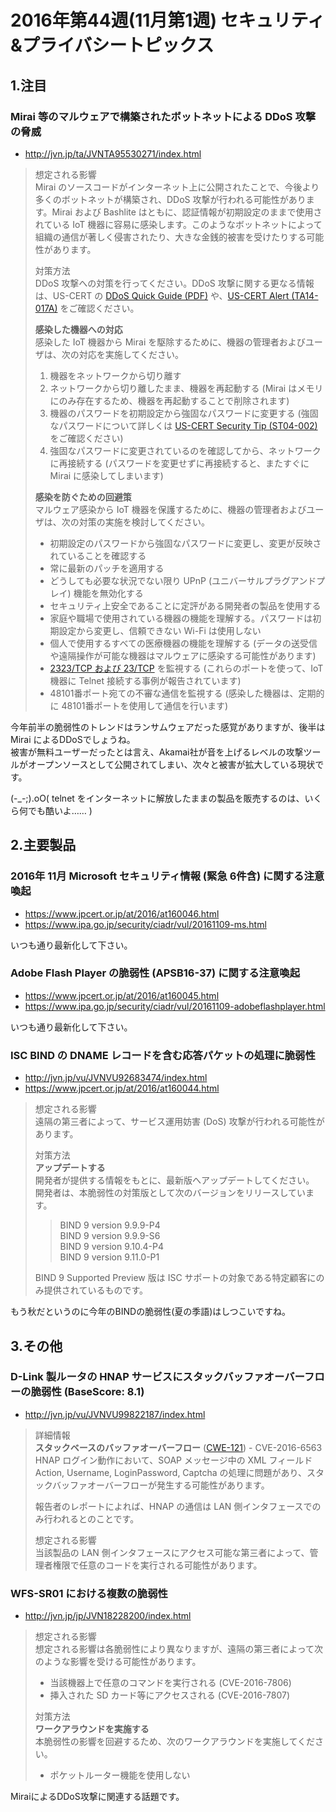 2016年第44週(11月第1週) セキュリティ&プライバシートピックス
===

1.注目
---

### Mirai 等のマルウェアで構築されたボットネットによる DDoS 攻撃の脅威

+ <http://jvn.jp/ta/JVNTA95530271/index.html>
  
> 想定される影響  
> Mirai のソースコードがインターネット上に公開されたことで、今後より多くのボットネットが構築され、DDoS 攻撃が行われる可能性があります。Mirai および Bashlite はともに、認証情報が初期設定のままで使用されている IoT 機器に容易に感染します。このようなボットネットによって組織の通信が著しく侵害されたり、大きな金銭的被害を受けたりする可能性があります。  
>   
> 対策方法  
> DDoS 攻撃への対策を行ってください。DDoS 攻撃に関する更なる情報は、US-CERT の [DDoS Quick Guide (PDF)](https://www.us-cert.gov/sites/default/files/publications/DDoS%20Quick%20Guide.pdf) や、[US-CERT Alert (TA14-017A)](https://www.us-cert.gov/ncas/alerts/TA14-017A) をご確認ください。  
>   
> **感染した機器への対応**  
> 感染した IoT 機器から Mirai を駆除するために、機器の管理者およびユーザは、次の対応を実施してください。  
>   
> 1. 機器をネットワークから切り離す  
> 1. ネットワークから切り離したまま、機器を再起動する (Mirai はメモリにのみ存在するため、機器を再起動することで削除されます)  
> 1. 機器のパスワードを初期設定から強固なパスワードに変更する (強固なパスワードについて詳しくは [US-CERT Security Tip (ST04-002)](https://www.us-cert.gov/ncas/tips/ST04-002) をご確認ください)  
> 1. 強固なパスワードに変更されているのを確認してから、ネットワークに再接続する (パスワードを変更せずに再接続すると、またすぐに Mirai に感染してしまいます)  
> 
> **感染を防ぐための回避策**  
> マルウェア感染から IoT 機器を保護するために、機器の管理者およびユーザは、次の対策の実施を検討してください。  
>   
> + 初期設定のパスワードから強固なパスワードに変更し、変更が反映されていることを確認する  
> + 常に最新のパッチを適用する  
> + どうしても必要な状況でない限り UPnP (ユニバーサルプラグアンドプレイ) 機能を無効化する  
> + セキュリティ上安全であることに定評がある開発者の製品を使用する  
> + 家庭や職場で使用されている機器の機能を理解する。パスワードは初期設定から変更し、信頼できない Wi-Fi は使用しない  
> + 個人で使用するすべての医療機器の機能を理解する (データの送受信や遠隔操作が可能な機器はマルウェアに感染する可能性があります)  
> + [2323/TCP および 23/TCP](https://isc.sans.edu/forums/diary/What+is+happening+on+2323TCP/21563/) を監視する (これらのポートを使って、IoT 機器に Telnet 接続する事例が報告されています)  
> + 48101番ポート宛ての不審な通信を監視する (感染した機器は、定期的に 48101番ポートを使用して通信を行います)  

今年前半の脆弱性のトレンドはランサムウェアだった感覚がありますが、後半は Mirai によるDDoSでしょうね。  
被害が無料ユーザーだったとは言え、Akamai社が音を上げるレベルの攻撃ツールがオープンソースとして公開されてしまい、次々と被害が拡大している現状です。  

(-_-;).oO( telnet をインターネットに解放したままの製品を販売するのは、いくら何でも酷いよ…… )

2.主要製品
---

### 2016年 11月 Microsoft セキュリティ情報 (緊急 6件含) に関する注意喚起

+ <https://www.jpcert.or.jp/at/2016/at160046.html>
+ <https://www.ipa.go.jp/security/ciadr/vul/20161109-ms.html>

いつも通り最新化して下さい。

### Adobe Flash Player の脆弱性 (APSB16-37) に関する注意喚起

+ <https://www.jpcert.or.jp/at/2016/at160045.html>
+ <https://www.ipa.go.jp/security/ciadr/vul/20161109-adobeflashplayer.html>

いつも通り最新化して下さい。

### ISC BIND の DNAME レコードを含む応答パケットの処理に脆弱性

+ <http://jvn.jp/vu/JVNVU92683474/index.html>
+ <https://www.jpcert.or.jp/at/2016/at160044.html>
  
> 想定される影響  
> 遠隔の第三者によって、サービス運用妨害 (DoS) 攻撃が行われる可能性があります。  
>   
> 対策方法  
> **アップデートする**  
> 開発者が提供する情報をもとに、最新版へアップデートしてください。  
> 開発者は、本脆弱性の対策版として次のバージョンをリリースしています。  
>   
> > BIND 9 version 9.9.9-P4  
> > BIND 9 version 9.9.9-S6  
> > BIND 9 version 9.10.4-P4  
> > BIND 9 version 9.11.0-P1  
>   
> BIND 9 Supported Preview 版は ISC サポートの対象である特定顧客にのみ提供されているものです。  

もう秋だというのに今年のBINDの脆弱性(夏の季語)はしつこいですね。

3.その他
---

### D-Link 製ルータの HNAP サービスにスタックバッファオーバーフローの脆弱性 (BaseScore: 8.1)

+ <http://jvn.jp/vu/JVNVU99822187/index.html>
  
> 詳細情報  
> **スタックベースのバッファオーバーフロー** ([CWE-121](https://cwe.mitre.org/data/definitions/121.html)) - CVE-2016-6563  
> HNAP ログイン動作において、SOAP メッセージ中の XML フィールド Action, Username, LoginPassword, Captcha の処理に問題があり、スタックバッファオーバーフローが発生する可能性があります。  
>   
> 報告者のレポートによれば、HNAP の通信は LAN 側インタフェースでのみ行われるとのことです。  
>   
> 想定される影響  
> 当該製品の LAN 側インタフェースにアクセス可能な第三者によって、管理者権限で任意のコードを実行される可能性があります。  

### WFS-SR01 における複数の脆弱性

+ <http://jvn.jp/jp/JVN18228200/index.html>
  
> 想定される影響  
> 想定される影響は各脆弱性により異なりますが、遠隔の第三者によって次のような影響を受ける可能性があります。  
>   
> + 当該機器上で任意のコマンドを実行される (CVE-2016-7806)    
> + 挿入された SD カード等にアクセスされる (CVE-2016-7807)    
>   
> 対策方法  
> **ワークアラウンドを実施する**  
> 本脆弱性の影響を回避するため、次のワークアラウンドを実施してください。  
>   
> + ポケットルーター機能を使用しない  

MiraiによるDDoS攻撃に関連する話題です。
